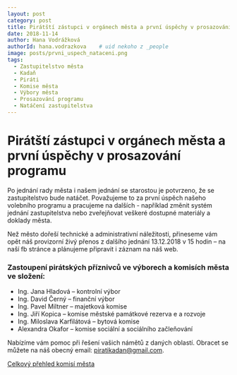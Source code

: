 ```yaml
---
layout: post
category: post
title: Pirátští zástupci v orgánech města a první úspěchy v prosazování programu
date: 2018-11-14
author: Hana Vodrážková
authorId: hana.vodrazkova    # uid nekoho z _people
image: posts/prvni_uspech_nataceni.png
tags:
  - Zastupitelstvo města
  - Kadaň
  - Piráti
  - Komise města
  - Výbory města
  - Prosazování programu
  - Natáčení zastupitelstva
---
```


Pirátští zástupci v orgánech města a první úspěchy v prosazování programu
===

Po jednání rady města i našem jednání se starostou je potvrzeno, že se zastupitelstvo bude natáčet. Považujeme to za první úspěch našeho volebního programu a pracujeme na dalších - například změnit systém jednání zastupitelstva nebo zveřejňovat veškeré dostupné materiály a doklady města.

Než město dořeší technické a administrativní náležitosti, přineseme vám opět náš provizorní živý přenos z dalšího jednání 13.12.2018 v 15 hodin – na naší fb stránce a plánujeme připravit i záznam na náš web.

### Zastoupení pirátských příznivců ve výborech a komisích města ve složení: 

* Ing. Jana Hladová – kontrolní výbor 
* Ing. David Černý – finanční výbor 
* Ing. Pavel Miltner – majetková komise 
* Ing. Jiří Kopica – komise městské památkové rezerva e a rozvoje 
* Ing. Miloslava Karfilátová – bytová komise 
* Alexandra Okafor – komise sociální a sociálního začleňování

Nabízíme vám pomoc při řešení vašich námětů z daných oblastí. Obracet se můžete na náš obecný email: piratikadan@gmail.com.

[Celkový přehled komisí města](http://www.mesto-kadan.cz/podsekce-6/komise-rady)

